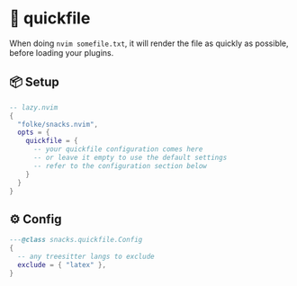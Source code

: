 # 🍿 quickfile

When doing `nvim somefile.txt`, it will render the file as quickly as possible,
before loading your plugins.

<!-- docgen -->

## 📦 Setup

```lua
-- lazy.nvim
{
  "folke/snacks.nvim",
  opts = {
    quickfile = {
      -- your quickfile configuration comes here
      -- or leave it empty to use the default settings
      -- refer to the configuration section below
    }
  }
}
```

## ⚙️ Config

```lua
---@class snacks.quickfile.Config
{
  -- any treesitter langs to exclude
  exclude = { "latex" },
}
```
